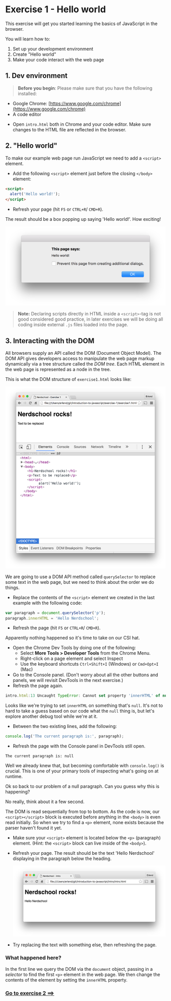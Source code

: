 # Exercise 1 - Hello world
This exercise will get you started learning the basics of JavaScript in the browser.

You will learn how to:
 1. Set up your development environment
 2. Create "Hello world"
 3. Make your code interact with the web page

## 1. Dev environment

> **Before you begin**: Please make sure that you have the following installed:
-  Google Chrome: [https://www.google.com/chrome](https://www.google.com/chrome)
-  A code editor

* Open `intro.html` both in Chrome and your code editor. Make sure changes to the HTML file are reflected in the browser.

## 2. "Hello world"

To make our example web page run JavaScript we need to add a `<script>` element.
* Add the following `<script>` element just before the closing `</body>` element:

```html
<script>
  alert('Hello world!');
</script>
```

* Refresh your page (hit `F5` or `CTRL+R`/ `CMD+R`).

The result should be a box popping up saying 'Hello world!'. How exciting!

![](../exercise-1_2.png)

> **Note:** Declaring scripts directly in HTML inside a `<script>`-tag is not good considered good practice, in later exercises we will be doing all coding inside external `.js` files loaded into the page.

## 3. Interacting with the DOM

All browsers supply an API called the DOM (Document Object Model). The DOM API gives developers access to manipulate the web page markup dynamically via a tree structure called the _DOM tree_. Each HTML element in the web page is represented as a node in the tree.

This is what the DOM structure of `exercise1.html` looks like:

![](../exercise-1_3-1.png)

We are going to use a DOM API method called `querySelector` to replace some text in the web page, but we need to think about the order we do things.

* Replace the contents of the `<script>` element we created in the last example with the following code:

```javascript
var paragraph = document.querySelector('p');
paragraph.innerHTML = 'Hello Nerdschool';
```

* Refresh the page (hit `F5` or `CTRL+R`/ `CMD+R`).

Apparently nothing happened so it's time to take on our CSI hat.

* Open the Chrome Dev Tools by doing one of the following:
  - Select **More Tools > Developer Tools** from the Chrome Menu.
  - Right-click on a page element and select Inspect
  - Use the keyboard shortcuts `Ctrl+Shift+I` (Windows) or `Cmd+Opt+I` (Mac)
*  Go to the Console panel. (Don't worry about all the other buttons and panels, we will revisit DevTools in the next exercise.)
* Refresh the page again.

```javascript
intro.html:13 Uncaught TypeError: Cannot set property 'innerHTML' of null
```

Looks like we're trying to set `innerHTML` on something that's `null`. It's not to hard to take a guess based on our code what the `null` thing is, but let's explore another debug tool while we're at it.

* Between the two existing lines, add the following:

~~~~javascript
console.log('The current paragraph is:', paragraph);
~~~~

* Refresh the page with the Console panel in DevTools still open.

~~~~
The current paragraph is: null
~~~~

Well we already knew that, but becoming comfortable with `console.log()` is crucial. This is one of your primary tools of inspecting what's going on at runtime.

Ok so back to our problem of a null paragraph. Can you guess why this is happening?

No really, think about it a few second.

The DOM is read sequentially from top to bottom. As the code is now, our `<script></script>` block is executed before anything in the `<body>` is even read initially. So when we try to find a `<p>` element, none exists because the parser haven't found it yet.

* Make sure your `<script>` element is located below the `<p>` (paragraph) element. (Hint: the `<script>` block can live inside of the `<body>`).

* Refresh your page. The result should be the text 'Hello Nerdschool' displaying in the paragraph below the heading.

  ![](../exercise-1_3-2.png)

* Try replacing the text with something else, then refreshing the page.

### What happened here?

In the first line we query the DOM via the `document` object, passing in a _selector_ to find the first `<p>` element in the web page. We then change the contents of the element by setting the `innerHTML` property.

### [Go to exercise 2 ==>](../exercise-2/README.md)
